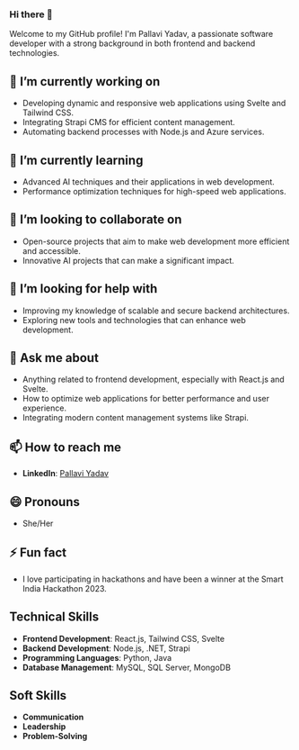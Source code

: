 ### Hi there 👋

<!--
**Pallavi023/Pallavi023** is a ✨ _special_ ✨ repository because its `README.md` (this file) appears on your GitHub profile.

Here are some ideas to get you started:

- 🔭 I’m currently working on ...
- 🌱 I’m currently learning ...
- 👯 I’m looking to collaborate on ...
- 🤔 I’m looking for help with ...
- 💬 Ask me about ...
- 📫 How to reach me: ...
- 😄 Pronouns: ...
- ⚡ Fun fact: ...
-->

Welcome to my GitHub profile! I'm Pallavi Yadav, a passionate software developer with a strong background in both frontend and backend technologies.

## 🔭 I’m currently working on
- Developing dynamic and responsive web applications using Svelte and Tailwind CSS.
- Integrating Strapi CMS for efficient content management.
- Automating backend processes with Node.js and Azure services.

## 🌱 I’m currently learning
- Advanced AI techniques and their applications in web development.
- Performance optimization techniques for high-speed web applications.

## 👯 I’m looking to collaborate on
- Open-source projects that aim to make web development more efficient and accessible.
- Innovative AI projects that can make a significant impact.

## 🤔 I’m looking for help with
- Improving my knowledge of scalable and secure backend architectures.
- Exploring new tools and technologies that can enhance web development.

## 💬 Ask me about
- Anything related to frontend development, especially with React.js and Svelte.
- How to optimize web applications for better performance and user experience.
- Integrating modern content management systems like Strapi.

## 📫 How to reach me
- **LinkedIn**: [Pallavi Yadav](https://www.linkedin.com/in/pallavi-yadav05/)

## 😄 Pronouns
- She/Her

## ⚡ Fun fact
- I love participating in hackathons and have been a winner at the Smart India Hackathon 2023.

## Technical Skills
- **Frontend Development**: React.js, Tailwind CSS, Svelte
- **Backend Development**: Node.js, .NET, Strapi
- **Programming Languages**: Python, Java
- **Database Management**: MySQL, SQL Server, MongoDB

## Soft Skills
- **Communication**
- **Leadership**
- **Problem-Solving**
